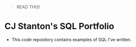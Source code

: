   > READ THIS!

  # CJ Stanton's SQL Portfolio

  * This code repository contains examples of SQL I've written.
